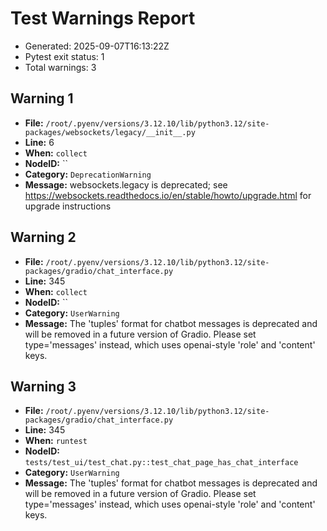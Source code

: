 # Test Warnings Report

- Generated: 2025-09-07T16:13:22Z
- Pytest exit status: 1
- Total warnings: 3

## Warning 1
- **File:** `/root/.pyenv/versions/3.12.10/lib/python3.12/site-packages/websockets/legacy/__init__.py`
- **Line:** 6
- **When:** `collect`
- **NodeID:** ``
- **Category:** `DeprecationWarning`
- **Message:** websockets.legacy is deprecated; see https://websockets.readthedocs.io/en/stable/howto/upgrade.html for upgrade instructions

## Warning 2
- **File:** `/root/.pyenv/versions/3.12.10/lib/python3.12/site-packages/gradio/chat_interface.py`
- **Line:** 345
- **When:** `collect`
- **NodeID:** ``
- **Category:** `UserWarning`
- **Message:** The 'tuples' format for chatbot messages is deprecated and will be removed in a future version of Gradio. Please set type='messages' instead, which uses openai-style 'role' and 'content' keys.

## Warning 3
- **File:** `/root/.pyenv/versions/3.12.10/lib/python3.12/site-packages/gradio/chat_interface.py`
- **Line:** 345
- **When:** `runtest`
- **NodeID:** `tests/test_ui/test_chat.py::test_chat_page_has_chat_interface`
- **Category:** `UserWarning`
- **Message:** The 'tuples' format for chatbot messages is deprecated and will be removed in a future version of Gradio. Please set type='messages' instead, which uses openai-style 'role' and 'content' keys.
